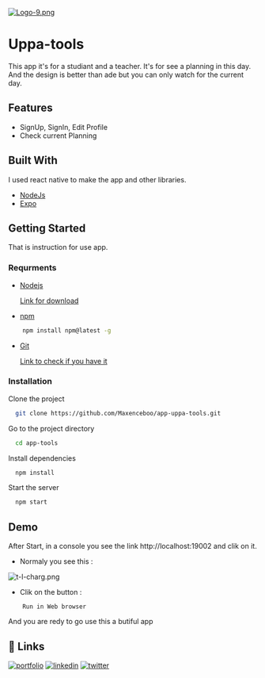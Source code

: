 [![Logo-9.png](https://i.postimg.cc/3Jk7p0G3/Logo-9.png)](https://postimg.cc/qzH9HRQF)
# Uppa-tools

This app it's for a studiant and a teacher.
It's for see a planning in this day.
And the design is better than ade but you can only watch for the current day.





## Features

- SignUp, SignIn, Edit Profile
- Check current Planning


## Built With

I used react native to make the app and other libraries.

- [NodeJs](https://nodejs.org/en/)
- [Expo](https://nodejs.org/en/)
## Getting Started

That is instruction for use app.


### Requrments
- [Nodejs](https://nodejs.org/en/download/package-manager/#macos)

    [Link for download](https://nodejs.org/en/download/)

- [npm](https://docs.npmjs.com/downloading-and-installing-node-js-and-npm)
```sh
    npm install npm@latest -g
```
- [Git](https://git-scm.com/book/en/v2/Getting-Started-Installing-Git)

    [Link to check if you have it](https://git-scm.com/book/en/v2/Getting-Started-Installing-Git)
### Installation


Clone the project

```bash
  git clone https://github.com/Maxenceboo/app-uppa-tools.git
```

Go to the project directory

```bash
  cd app-tools
```

Install dependencies

```bash
  npm install
```

Start the server

```bash
  npm start
```




## Demo

After Start,
in a console you see the link http://localhost:19002 and clik on it.

- Normaly you see this : 

![t-l-charg.png](https://i.postimg.cc/Y9TL7BKF/t-l-charg.png)

- Clik on the button : 
```
    Run in Web browser
```

And you are redy to go use this a butiful app



## 🔗 Links
[![portfolio](https://img.shields.io/badge/my_portfolio-000?style=for-the-badge&logo=ko-fi&logoColor=white)]()
[![linkedin](https://img.shields.io/badge/linkedin-0A66C2?style=for-the-badge&logo=linkedin&logoColor=white)](https://www.linkedin.com/)
[![twitter](https://img.shields.io/badge/twitter-1DA1F2?style=for-the-badge&logo=twitter&logoColor=white)](https://twitter.com/)


